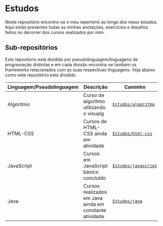 # Estudos
 
Neste repositório encontra-se o meu repertório ao longo dos meus estudos. Aqui estão presentes todas as minhas anotações, exercícios e desafios feitos no decorrer dos cursos realizados por mim.

## Sub-repositórios
Este reposítório está dividido por pseudolinguagem/linguagens de programação distintas e em cada divisão encontra-se também os frameworks relacionados com as suas respectivas línguagens. Veja abaixo como este repositório está dividido.

|Linguagem/Pseudolinguagem |Descrição |Caminho
|--- |--- |---|
|Algoritmo|Curso de algoritmo utilizando o visualg|[`Estudos/algoritmo`](https://github.com/alissonfernandes/Estudos/tree/main/Algoritmo)|
|HTML-CSS| Cursos de HTML-CSS ainda em atividade| [`Estudos/html-css`](https://github.com/alissonfernandes/Estudos/tree/main/html-css)|
|JavaScript| Cursos em JavaScript básico concluído| [`Estudos/javascript`](https://github.com/alissonfernandes/Estudos/tree/main/javascript)
|Java |Cursos realizados em Java ainda em constante atividade| [`Estudos/java`](https://github.com/alissonfernandes/Estudos/tree/main/java)
